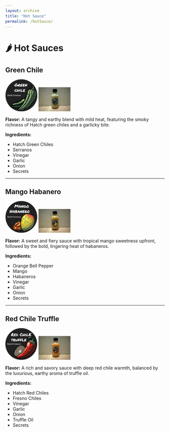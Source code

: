 ```yaml
---
layout: archive
title: "Hot Sauce"
permalink: /hotSauce/
---
```


# 🌶️ Hot Sauces  

## Green Chile  
<img src="/images/greenChile.png" alt="Green Chile" width="20%">  
<img src="/images/greenBottle.jpeg" alt="Green Chile" width="20%">  

**Flavor:** A tangy and earthy blend with mild heat, featuring the smoky richness of Hatch green chiles and a garlicky bite.  

**Ingredients:**  
- Hatch Green Chiles  
- Serranos  
- Vinegar  
- Garlic  
- Onion  
- Secrets  

---

## Mango Habanero  
<img src="/images/mangoHabanero.png" alt="Mango Habanero" width="20%">  
<img src="/images/yellowBottle.jpeg" alt="Mango Habanero" width="20%">  

**Flavor:** A sweet and fiery sauce with tropical mango sweetness upfront, followed by the bold, lingering heat of habaneros.  

**Ingredients:**  
- Orange Bell Pepper  
- Mango  
- Habaneros  
- Vinegar  
- Garlic  
- Onion  
- Secrets  

---

## Red Chile Truffle  
<img src="/images/redChileTruffle.png" alt="Red Chile Truffle" width="20%">  
<img src="/images/redBottle.jpeg" alt="Red Chile Truffle" width="20%">  

**Flavor:** A rich and savory sauce with deep red chile warmth, balanced by the luxurious, earthy aroma of truffle oil.  

**Ingredients:**  
- Hatch Red Chiles  
- Fresno Chiles  
- Vinegar  
- Garlic  
- Onion  
- Truffle Oil  
- Secrets  
